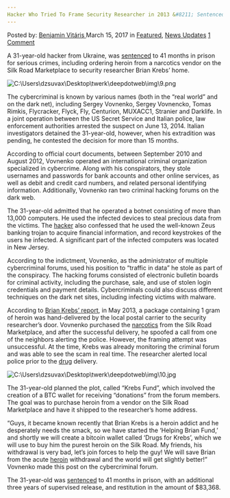 ```yaml
---
Hacker Who Tried To Frame Security Researcher in 2013 &#8211; Sentenced To Prison
---
```

<article class="post-listing post-18626 post type-post status-publish format-standard has-post-thumbnail hentry 
 tag-620 tag-frame tag-hacker tag-prison tag-researcher tag-security tag-sentenced">
<div class="post-inner">
<span>Posted by: <a href="https://www.deepdotweb.com/author/benjaminvi/" title="">Benjamin Vitáris </a></span>
<span>March 15, 2017</span>
<span>in <a href="https://www.deepdotweb.com/category/deepdot-news/" rel="category tag">Featured</a>, <a href="https://www.deepdotweb.com/category/news-updates/" rel="category tag">News Updates</a></span>
<span><a href="https://www.deepdotweb.com/2017/03/15/hacker-tried-frame-security-researcher-2013-sentenced-prison/#comments">1 Comment</a></span>


<p>A 31-year-old hacker from Ukraine, was <a href="https://www.infosecurity-magazine.com/news/hacker-that-tried-to-frame-krebs/">sentenced</a> to 41 months in prison for serious crimes, including ordering heroin from a narcotics vendor on the Silk Road Marketplace to security researcher Brian Krebs’ home.</p>
<p><img class="wp-image-18637 aligncenter" src="/imgs/2017/03/c-users-dzsuvax-desktop-twerk-deepdotweb-img-9-pn.png" alt="C:\Users\dzsuvax\Desktop\twerk\deepdotweb\img\9.png" srcset="/imgs/2017/03/c-users-dzsuvax-desktop-twerk-deepdotweb-img-9-pn.png 600w, /imgs/2017/03/c-users-dzsuvax-desktop-twerk-deepdotweb-img-9-pn-300x178.png 300w" sizes="(max-width: 600px) 100vw, 600px"/></p>
<p>The cybercriminal is known by various names (both in the “real world” and on the dark net), including Sergey Vovnenko, Sergey Vovnencko, Tomas Rimkis, Flycracker, Flyck, Fly, Centurion, MUXACC1, Stranier and Darklife. In a joint operation between the US Secret Service and Italian police, law enforcement authorities arrested the suspect on June 13, 2014. Italian investigators detained the 31-year-old, however, when his extradition was pending, he contested the decision for more than 15 months.</p>
<p>According to official court documents, between September 2010 and August 2012, Vovnenko operated an international criminal organization specialized in cybercrime. Along with his conspirators, they stole usernames and passwords for bank accounts and other online services, as well as debit and credit card numbers, and related personal identifying information. Additionally, Vovnenko ran two criminal hacking forums on the dark web.</p>
<p>The 31-year-old admitted that he operated a botnet consisting of more than 13,000 computers. He used the infected devices to steal precious data from the victims. The <a href="https://www.deepdotweb.com/tag/hacker/">hacker</a> also confessed that he used the well-known Zeus banking trojan to acquire financial information, and record keystrokes of the users he infected. A significant part of the infected computers was located in New Jersey.</p>
<p>According to the indictment, Vovnenko, as the administrator of multiple cybercriminal forums, used his position to “traffic in data” he stole as part of the conspiracy. The hacking forums consisted of electronic bulletin boards for criminal activity, including the purchase, sale, and use of stolen login credentials and payment details. Cybercriminals could also discuss different techniques on the dark net sites, including infecting victims with malware.</p>
<p>According to <a href="http://krebsonsecurity.com/2013/07/mail-from-the-velvet-cybercrime-underground/">Brian Krebs’ report</a>, in May 2013, a package containing 1 gram of heroin was hand-delivered by the local postal carrier to the security researcher’s door. Vovnenko purchased the <a href="https://www.deepdotweb.com/tag/narcotics/">narcotics</a> from the Silk Road Marketplace, and after the successful delivery, he spoofed a call from one of the neighbors alerting the police. However, the framing attempt was unsuccessful. At the time, Krebs was already monitoring the criminal forum and was able to see the scam in real time. The researcher alerted local police prior to the <a href="https://www.deepdotweb.com/tag/drugs/">drug</a> delivery.</p>
<p><img class="wp-image-18638 aligncenter" src="/imgs/2017/03/c-users-dzsuvax-desktop-twerk-deepdotweb-img-10-j.jpeg" alt="C:\Users\dzsuvax\Desktop\twerk\deepdotweb\img\10.jpg" srcset="/imgs/2017/03/c-users-dzsuvax-desktop-twerk-deepdotweb-img-10-j.jpeg 600w, /imgs/2017/03/c-users-dzsuvax-desktop-twerk-deepdotweb-img-10-j-300x225.jpeg 300w" sizes="(max-width: 600px) 100vw, 600px"/></p>
<p>The 31-year-old planned the plot, called “Krebs Fund”, which involved the creation of a BTC wallet for receiving “donations” from the forum members. The goal was to purchase heroin from a vendor on the Silk Road Marketplace and have it shipped to the researcher’s home address.</p>
<p>“Guys, it became known recently that Brian Krebs is a heroin addict and he desperately needs the smack, so we have started the ‘Helping Brian Fund,’ and shortly we will create a bitcoin wallet called ‘Drugs for Krebs’, which we will use to buy him the purest heroin on the Silk Road. My friends, his withdrawal is very bad, let’s join forces to help the guy! We will save Brian from the acute <a href="https://www.deepdotweb.com/tag/heroin/">heroin</a> withdrawal and the world will get slightly better!” Vovnenko made this post on the cybercriminal forum.</p>
<p>The 31-year-old was <a href="https://www.justice.gov/usao-nj/pr/ukrainian-citizen-sentenced-41-months-prison-using-army-13000-infected-computers-loot-log">sentenced</a> to 41 months in prison, with an additional three years of supervised release, and restitution in the amount of $83,368.</p>
</div>
<span style="display:none"><a href="https://www.deepdotweb.com/tag/2013/" rel="tag">2013</a> <a href="https://www.deepdotweb.com/tag/frame/" rel="tag">frame</a> <a href="https://www.deepdotweb.com/tag/hacker/" rel="tag">hacker</a> <a href="https://www.deepdotweb.com/tag/prison/" rel="tag">prison</a> <a href="https://www.deepdotweb.com/tag/researcher/" rel="tag">researcher</a> <a href="https://www.deepdotweb.com/tag/security/" rel="tag">security</a> <a href="https://www.deepdotweb.com/tag/sentenced/" rel="tag">sentenced</a></span> <span style="display:none" class="updated">2017-03-15<a href="https://www.deepdotweb.com/author/benjaminvi/" title="Posts by Benjamin Vitáris" rel="author">Benjamin Vitáris</a></strong></div>
</div>
</article>

